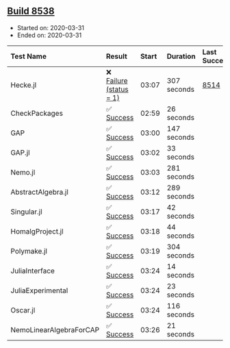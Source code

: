 ## [Build 8538](https://oscarci.mathematik.uni-kl.de/job/oscar/8538/)

* Started on: 2020-03-31
* Ended on: 2020-03-31

| Test Name    | Result | Start | Duration | Last Success | First Failure |
|:-------------|:-------|:------|:---------|:-------------|:--------------|
| Hecke.jl | ❌ [Failure (status = 1)](https://oscarci.mathematik.uni-kl.de/job/oscar/8538/artifact/logs/build-8538/Hecke.jl.log) | 03:07 | 307 seconds | [8514](https://oscarci.mathematik.uni-kl.de/job/oscar/8514/) | [8515](https://oscarci.mathematik.uni-kl.de/job/oscar/8515/) |
| CheckPackages | ✅ [Success](https://oscarci.mathematik.uni-kl.de/job/oscar/8538/artifact/logs/build-8538/CheckPackages.log) | 02:59 | 26 seconds |  |  |
| GAP | ✅ [Success](https://oscarci.mathematik.uni-kl.de/job/oscar/8538/artifact/logs/build-8538/GAP.log) | 03:00 | 147 seconds |  |  |
| GAP.jl | ✅ [Success](https://oscarci.mathematik.uni-kl.de/job/oscar/8538/artifact/logs/build-8538/GAP.jl.log) | 03:02 | 33 seconds |  |  |
| Nemo.jl | ✅ [Success](https://oscarci.mathematik.uni-kl.de/job/oscar/8538/artifact/logs/build-8538/Nemo.jl.log) | 03:03 | 281 seconds |  |  |
| AbstractAlgebra.jl | ✅ [Success](https://oscarci.mathematik.uni-kl.de/job/oscar/8538/artifact/logs/build-8538/AbstractAlgebra.jl.log) | 03:12 | 289 seconds |  |  |
| Singular.jl | ✅ [Success](https://oscarci.mathematik.uni-kl.de/job/oscar/8538/artifact/logs/build-8538/Singular.jl.log) | 03:17 | 42 seconds |  |  |
| HomalgProject.jl | ✅ [Success](https://oscarci.mathematik.uni-kl.de/job/oscar/8538/artifact/logs/build-8538/HomalgProject.jl.log) | 03:18 | 44 seconds |  |  |
| Polymake.jl | ✅ [Success](https://oscarci.mathematik.uni-kl.de/job/oscar/8538/artifact/logs/build-8538/Polymake.jl.log) | 03:19 | 304 seconds |  |  |
| JuliaInterface | ✅ [Success](https://oscarci.mathematik.uni-kl.de/job/oscar/8538/artifact/logs/build-8538/JuliaInterface.log) | 03:24 | 14 seconds |  |  |
| JuliaExperimental | ✅ [Success](https://oscarci.mathematik.uni-kl.de/job/oscar/8538/artifact/logs/build-8538/JuliaExperimental.log) | 03:24 | 23 seconds |  |  |
| Oscar.jl | ✅ [Success](https://oscarci.mathematik.uni-kl.de/job/oscar/8538/artifact/logs/build-8538/Oscar.jl.log) | 03:24 | 116 seconds |  |  |
| NemoLinearAlgebraForCAP | ✅ [Success](https://oscarci.mathematik.uni-kl.de/job/oscar/8538/artifact/logs/build-8538/NemoLinearAlgebraForCAP.log) | 03:26 | 21 seconds |  |  |
